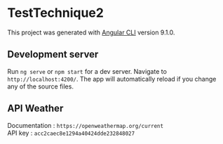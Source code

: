 # TestTechnique2

This project was generated with [Angular CLI](https://github.com/angular/angular-cli) version 9.1.0.

## Development server

Run `ng serve` or `npm start` for a dev server. Navigate to `http://localhost:4200/`. The app will automatically reload if you change any of the source files.

## API Weather

Documentation : `https://openweathermap.org/current`<br/>
API key : `acc2caec8e1294a40424dde232848027`
